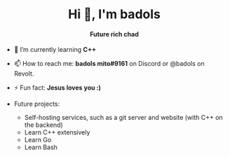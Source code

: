 <h1 align="center">Hi 👋, I'm badols</h1>
<h4 align="center">Future rich chad</h4>


- 🌱 I’m currently learning **C++**

- 📫 How to reach me: **badols mito#9161** on Discord or @badols on Revolt.

- ⚡ Fun fact: **Jesus loves you :)**

- Future projects:
    - Self-hosting services, such as a git server and website (with C++ on the backend)
    - Learn C++ extensively
    - Learn Go
    - Learn Bash


<!---
badolsmito/badolsmito is a ✨ special ✨ repository because its `README.md` (this file) appears on your GitHub profile.
You can click the Preview link to take a look at your changes.
--->
